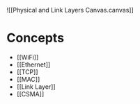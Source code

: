 
![[Physical and Link Layers Canvas.canvas]]

# Concepts

- [[WiFi]]
- [[Ethernet]]
- [[TCP]]
- [[MAC]]
- [[Link Layer]]
- [[CSMA]]